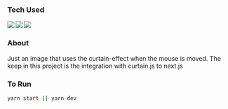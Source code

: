 <h3>Tech Used</h3>
<img align="left" src="https://img.shields.io/badge/-Next.JS-white?style=for-the-badge&logo=next.js&logoColor=000000" />
<img align="left" src="https://img.shields.io/badge/-Styled%20Components-white?style=for-the-badge&logo=styled-components&logoColor=DB7093" />
<img align="left" src="https://img.shields.io/badge/-Curtain.JS-white?style=for-the-badge&logo=Curtain.JS&logoColor=#61DAFB"/>
<br/>

<h3>About</h3>
Just an image that uses the curtain-effect when the mouse is moved.
The keep in this project is the integration with curtain.js to next.js

<h3>To Run</h3>

```bash
yarn start || yarn dev
```
